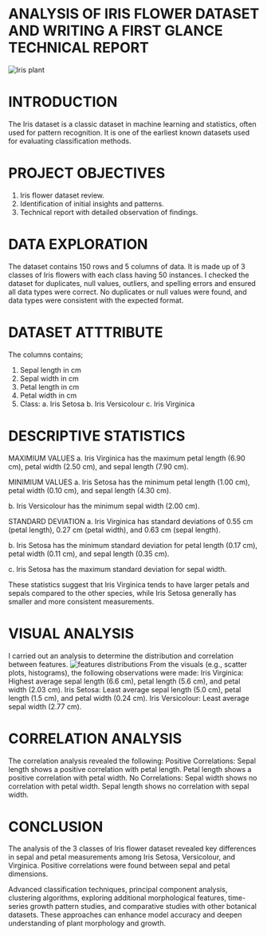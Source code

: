 # ANALYSIS OF IRIS FLOWER DATASET AND WRITING A FIRST GLANCE TECHNICAL REPORT

![Iris plant](https://github.com/Chisom0089/Iris-flower/assets/138637505/3ce4626c-cdca-48a3-bb9f-77fd099ce664)

# INTRODUCTION
The Iris dataset is a classic dataset in machine learning and statistics, often used for pattern recognition. It is one of the earliest known datasets used for evaluating classification methods.


# PROJECT OBJECTIVES
1. Iris flower dataset review.
2. Identification of initial insights and patterns.
3. Technical report with detailed observation of findings.


# DATA EXPLORATION
The dataset contains 150 rows and 5 columns of data. It is made up of 3 classes of Iris flowers with each class having 50 instances. I checked the dataset for duplicates, null values, outliers, and spelling errors and ensured all data types were correct. No duplicates or null values were found, and data types were consistent with the expected format.


# DATASET ATTTRIBUTE
The columns contains;
1. Sepal length in cm
2. Sepal width in cm
3. Petal length in cm
4. Petal width in cm
5. Class:
a. Iris Setosa
b. Iris Versicolour
c. Iris Virginica

# DESCRIPTIVE STATISTICS
MAXIMIUM VALUES
a. Iris Virginica has the maximum petal length (6.90 cm), petal width (2.50 cm), and sepal length (7.90 cm).

MINIMIUM VALUES
a. Iris Setosa has the minimum petal length (1.00 cm), petal width (0.10 cm), and sepal length (4.30 cm).

b. Iris Versicolour has the minimum sepal width (2.00 cm).

STANDARD DEVIATION
a. Iris Virginica has standard deviations of 0.55 cm (petal length), 0.27 cm (petal width), and 0.63 cm (sepal length).

b. Iris Setosa has the minimum standard deviation for petal length (0.17 cm), petal width (0.11 cm), and sepal length (0.35 cm).

c. Iris Setosa has the maximum standard deviation for sepal width.

These statistics suggest that Iris Virginica tends to have larger petals and sepals compared to the other species, while Iris Setosa generally has smaller and more consistent measurements.


# VISUAL ANALYSIS
I carried out an analysis to determine the distribution and correlation between features.
![features distributions](https://github.com/Chisom0089/Iris-flower/assets/138637505/c573aa19-03ca-467c-be2c-b58b900c24d0)
From the visuals (e.g., scatter plots, histograms), the following observations were made:
Iris Virginica: Highest average sepal length (6.6 cm), petal length (5.6 cm), and petal width (2.03 cm).
Iris Setosa: Least average sepal length (5.0 cm), petal length (1.5 cm), and petal width (0.24 cm).
Iris Versicolour: Least average sepal width (2.77 cm).

# CORRELATION ANALYSIS

The correlation analysis revealed the following:
Positive Correlations:
Sepal length shows a positive correlation with petal length.
Petal length shows a positive correlation with petal width.
No Correlations:
Sepal width shows no correlation with petal width.
Sepal length shows no correlation with sepal width.

# CONCLUSION
The analysis of the 3 classes of Iris flower dataset revealed key differences in sepal and petal measurements among Iris Setosa, Versicolour, and Virginica. Positive correlations were found between sepal and petal dimensions.  

Advanced classification techniques, principal component analysis, clustering algorithms, exploring additional morphological features, time-series growth pattern studies, and comparative studies with other botanical datasets. These approaches can enhance model accuracy and deepen understanding of plant morphology and growth.
